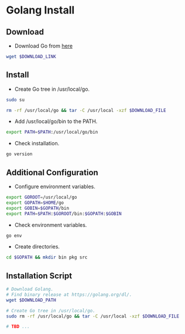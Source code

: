 Golang Install
==============

Download
--------

- Download Go from [here](https://golang.org/dl/)
```sh
wget $DOWNLOAD_LINK
```

Install
-------

- Create Go tree in /usr/local/go.
```sh
sudo su
```
```sh
rm -rf /usr/local/go && tar -C /usr/local -xzf $DOWNLOAD_FILE
```

- Add /usr/local/go/bin to the PATH.
```sh
export PATH=$PATH:/usr/local/go/bin
```

- Check installation.
```sh
go version
```

Additional Configuration
-----------------------

- Configure environment variables.
```sh
export GOROOT=/usr/local/go
export GOPATH=$HOME/go
export GOBIN=$GOPATH/bin
export PATH=$PATH:$GOROOT/bin:$GOPATH:$GOBIN
```

- Check environment variables.
```sh
go env
```

- Create directories.
```sh
cd $GOPATH && mkdir bin pkg src
```

Installation Script
-------------------

```sh
# Download Golang.
# Find binary release at https://golang.org/dl/.
wget $DOWNLOAD_PATH

# Create Go tree in /usr/local/go.
sudo rm -rf /usr/local/go && tar -C /usr/local -xzf $DOWNLOAD_FILE

# TBD ...
```